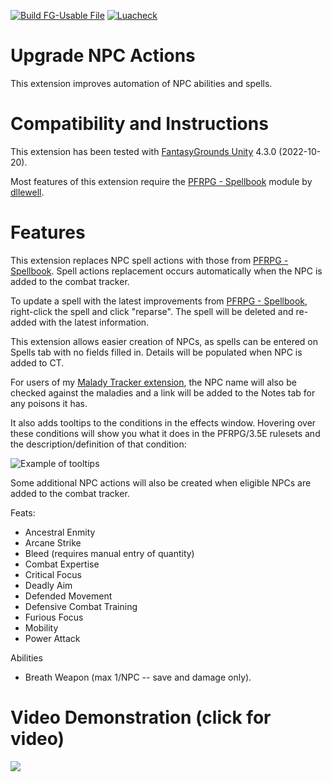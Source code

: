 [![Build FG-Usable File](https://github.com/bmos/FG-PFRPG-Upgrade-NPC-Actions/actions/workflows/create-ext.yml/badge.svg)](https://github.com/bmos/FG-PFRPG-Upgrade-NPC-Actions/actions/workflows/create-ext.yml) [![Luacheck](https://github.com/bmos/FG-PFRPG-Upgrade-NPC-Actions/actions/workflows/luacheck.yml/badge.svg)](https://github.com/bmos/FG-PFRPG-Upgrade-NPC-Actions/actions/workflows/luacheck.yml)

# Upgrade NPC Actions
This extension improves automation of NPC abilities and spells.

# Compatibility and Instructions
This extension has been tested with [FantasyGrounds Unity](https://www.fantasygrounds.com/home/FantasyGroundsUnity.php) 4.3.0 (2022-10-20).

Most features of this extension require the [PFRPG - Spellbook](https://www.fantasygrounds.com/forums/showthread.php?58962-PFRPG-Spellbook) module by [dllewell](https://www.fantasygrounds.com/forums/member.php?276423-dllewell).

# Features
This extension replaces NPC spell actions with those from [PFRPG - Spellbook](https://www.fantasygrounds.com/forums/showthread.php?58962-PFRPG-Spellbook).
Spell actions replacement occurs automatically when the NPC is added to the combat tracker.

To update a spell with the latest improvements from [PFRPG - Spellbook](https://www.fantasygrounds.com/forums/showthread.php?58962-PFRPG-Spellbook), right-click the spell and click "reparse".
The spell will be deleted and re-added with the latest information.

This extension allows easier creation of NPCs, as spells can be entered on Spells tab with no fields filled in. Details will be populated when NPC is added to CT.

For users of my [Malady Tracker extension](https://www.fantasygrounds.com/forums/showthread.php?60290-PFRPG-Disease-Tracker-Extension), the NPC name will also be checked against the maladies and a link will be added to the Notes tab for any poisons it has.

It also adds tooltips to the conditions in the effects window.
Hovering over these conditions will show you what it does in the PFRPG/3.5E rulesets and the description/definition of that condition:

![Example of tooltips](https://user-images.githubusercontent.com/1916835/116630247-f0dd1380-a920-11eb-84ea-55c0687f17aa.png)

Some additional NPC actions will also be created when eligible NPCs are added to the combat tracker.

Feats:
* Ancestral Enmity
* Arcane Strike
* Bleed (requires manual entry of quantity)
* Combat Expertise
* Critical Focus
* Deadly Aim
* Defended Movement
* Defensive Combat Training 
* Furious Focus
* Mobility
* Power Attack

Abilities
* Breath Weapon (max 1/NPC -- save and damage only).

# Video Demonstration (click for video)
[<img src="https://i.ytimg.com/vi_webp/13GcMh8nL3Y/hqdefault.webp">](https://www.youtube.com/watch?v=13GcMh8nL3Y)
